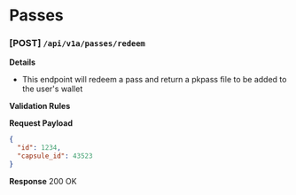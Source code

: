 # Passes

### [POST] `/api/v1a/passes/redeem`

__Details__
- This endpoint will redeem a pass and return a pkpass file to be added to the user's wallet

__Validation Rules__

__Request Payload__
```json
{
  "id": 1234,
  "capsule_id": 43523
}
```

__Response__ 200 OK
